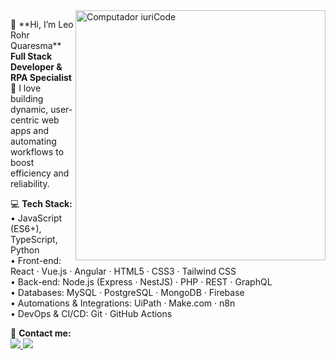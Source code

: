 <img src="https://raw.githubusercontent.com/MicaelliMedeiros/micaellimedeiros/master/image/computer-illustration.png" width="400px" align="right" alt="Computador iuriCode">

<p align="left">
  👋 **Hi, I’m Leo Rohr Quaresma**<br>
  <strong>Full Stack Developer & RPA Specialist</strong><br>
  🚀 I love building dynamic, user-centric web apps and automating workflows to boost efficiency and reliability.
</p>

<p align="left">
  💻 <strong>Tech Stack:</strong><br>
  • JavaScript (ES6+), TypeScript, Python<br>
  • Front-end: React · Vue.js · Angular · HTML5 · CSS3 · Tailwind CSS<br>
  • Back-end: Node.js (Express · NestJS) · PHP · REST · GraphQL<br>
  • Databases: MySQL · PostgreSQL · MongoDB · Firebase<br>
  • Automations & Integrations: UiPath · Make.com · n8n<br>
  • DevOps & CI/CD: Git · GitHub Actions
</p>

<p align="left">
  💌 <strong>Contact me:</strong><br>
  <a href="mailto:rohrleonardo8@gmail.com" alt="Gmail">
    <img src="https://img.shields.io/badge/-Gmail-FF0000?style=flat-square&labelColor=FF0000&logo=gmail&logoColor=white" />
  </a>
  <a href="https://www.linkedin.com/in/leonardo-rohr-quaresma/" alt="LinkedIn">
    <img src="https://img.shields.io/badge/-LinkedIn-0e76a8?style=flat-square&logo=linkedin&logoColor=white" />
  </a>
</p>
